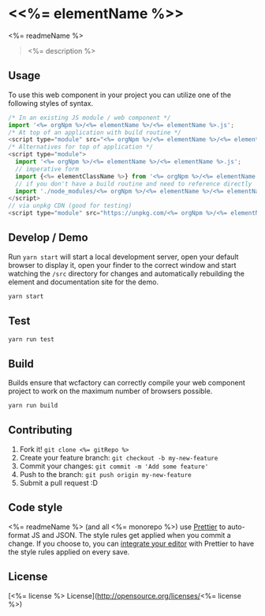 # &lt;<%= elementName %>&gt;

<%= readmeName %>
> <%= description %>

## Usage
To use this web component in your project you can utilize one of the following styles of syntax.

```js
/* In an existing JS module / web component */
import '<%= orgNpm %>/<%= elementName %>/<%= elementName %>.js';
/* At top of an application with build routine */
<script type="module" src="<%= orgNpm %>/<%= elementName %>/<%= elementName %>.js"></script>
/* Alternatives for top of application */
<script type="module">
  import '<%= orgNpm %>/<%= elementName %>/<%= elementName %>.js';
  // imperative form
  import {<%= elementClassName %>} from '<%= orgNpm %>/<%= elementName %>';
  // if you don't have a build routine and need to reference directly
  import './node_modules/<%= orgNpm %>/<%= elementName %>/<%= elementName %>.js';
</script>
// via unpkg CDN (good for testing)
<script type="module" src="https://unpkg.com/<%= orgNpm %>/<%= elementName %>/<%= elementName %>.js"></script>
```

## Develop / Demo
Run `yarn start` will start a local development server, open your default browser to display it, open your finder to the correct window and start watching the `/src` directory for changes and automatically rebuilding the element and documentation site for the demo.
```bash
yarn start
```

## Test

```bash
yarn run test
```

## Build
Builds ensure that wcfactory can correctly compile your web component project to
work on the maximum number of browsers possible.
```bash
yarn run build
```

## Contributing

1. Fork it! `git clone <%= gitRepo %>`
2. Create your feature branch: `git checkout -b my-new-feature`
3. Commit your changes: `git commit -m 'Add some feature'`
4. Push to the branch: `git push origin my-new-feature`
5. Submit a pull request :D

## Code style

<%= readmeName %> (and all <%= monorepo %>) use [Prettier][prettier] to auto-format JS and JSON.  The style rules get applied when you commit a change.  If you choose to, you can [integrate your editor][prettier-ed] with Prettier to have the style rules applied on every save.

[prettier]: https://github.com/prettier/prettier/
[prettier-ed]: https://github.com/prettier/prettier/#editor-integration
[polyserve]: https://github.com/Polymer/polyserve
[web-component-tester]: https://github.com/Polymer/web-component-tester

## License
[<%= license %> License](http://opensource.org/licenses/<%= license %>)